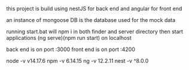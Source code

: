 this project is build using nestJS for back end and angular for front end 

an instance of mongoose DB is the database used for the mock data

running start.bat will npm i in both finder and server directory
then start applications (ng serve)(npm run start) on localhost 

back end is on port :3000
front end is on port :4200

node -v 
v14.17.6
npm  -v
6.14.15
ng -v
12.2.11
nest -v
^8.0.0